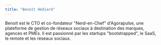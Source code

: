 ```yaml
---
title: "Benoît Hédiard"
---
```


Benoit est le CTO et co-fondateur "Nerd-en-Chef" d'Agorapulse, une plateforme de gestion de réseaux sociaux à destination des marques, agences et PMEs.
Il est passionné par les startups "bootstrapped", le SaaS, le remote et les réseaux sociaux.
